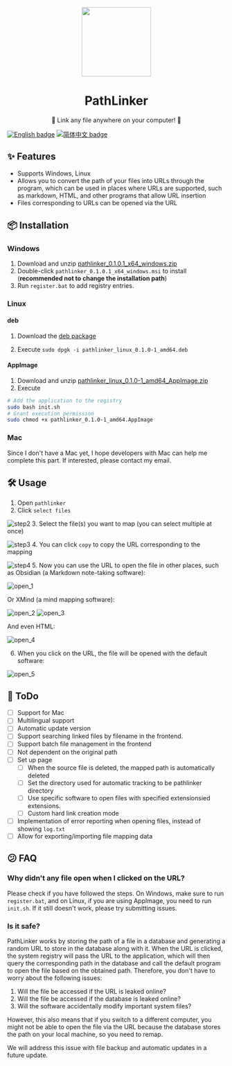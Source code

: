 <div align="center">
  <img width="160" src="./src-tauri/icons/icon.png" />
  <h1>PathLinker</h1>
  <p>🔗 Link any file anywhere on your computer! 🔗</p>
</div>

[![English badge](https://img.shields.io/badge/%E8%8B%B1%E6%96%87-English-blue)](./README.md)
[![简体中文 badge](https://img.shields.io/badge/%E7%AE%80%E4%BD%93%E4%B8%AD%E6%96%87-Simplified%20Chinese-blue)](./README_CN.md)

## ✨ Features
- Supports Windows, Linux
- Allows you to convert the path of your files into URLs through the program, which can be used in places where URLs are supported, such as markdown, HTML, and other programs that allow URL insertion
- Files corresponding to URLs can be opened via the URL

## 📦 Installation
### Windows
1. Download and unzip [pathlinker_0.1.0.1_x64_windows.zip](https://github.com/JeseKi/PathLinker/releases/download/preview/pathlinker_0.1.0.1_x64_windows.zip)
2. Double-click `pathlinker_0.1.0.1_x64_windows.msi` to install (**recommended not to change the installation path**)
3. Run `register.bat` to add registry entries.

### Linux
#### deb
1. Download the [deb package](https://github.com/JeseKi/PathLinker/releases/download/preview/pathlinker_linux_0.1.0-1_amd64_AppImage.zip)

2. Execute `sudo dpgk -i pathlinker_linux_0.1.0-1_amd64.deb`
#### AppImage
1. Download and unzip [pathlinker_linux_0.1.0-1_amd64_AppImage.zip](https://github.com/JeseKi/PathLinker/releases/download/preview/pathlinker_linux_0.1.0-1_amd64_AppImage.zip)
2. Execute
```bash
# Add the application to the registry
sudo bash init.sh
# Grant execution permission
sudo chmod +x pathlinker_0.1.0-1_amd64.AppImage
```

### Mac
Since I don't have a Mac yet, I hope developers with Mac can help me complete this part. If interested, please contact my email.

## 🛠️ Usage
1. Open `pathlinker`
2. Click `select files`

![step2](README/step2.png)
3. Select the file(s) you want to map (you can select multiple at once)

![step3](README/step3.png)
4. You can click `copy` to copy the URL corresponding to the mapping

![step4](README/step4.png)
5. Now you can use the URL to open the file in other places, such as Obsidian (a Markdown note-taking software):

![open_1](README/open_1.png)

Or XMind (a mind mapping software):

![open_2](README/open_2.png)
![open_3](README/open_3.png)

And even HTML:

![open_4](README/open_4.png)

6. When you click on the URL, the file will be opened with the default software:
 
![open_5](README/open_5.png)

## 📝 ToDo
- [ ] Support for Mac
- [ ] Multilingual support
- [ ] Automatic update version
- [ ] Support searching linked files by filename in the frontend.
- [ ] Support batch file management in the frontend
- [ ] Not dependent on the original path
- [ ] Set up page
  - [ ] When the source file is deleted, the mapped path is automatically deleted
  - [ ] Set the directory used for automatic tracking to be pathlinker directory
  - [ ] Use specific software to open files with specified extensionsied extensions.
  - [ ] Custom hard link creation mode
- [ ] Implementation of error reporting when opening files, instead of showing `log.txt`
- [ ] Allow for exporting/importing file mapping data

## 😕 FAQ

### Why didn't any file open when I clicked on the URL?
Please check if you have followed the steps. On Windows, make sure to run `register.bat`, and on Linux, if you are using AppImage, you need to run `init.sh`. If it still doesn't work, please try submitting issues.

### Is it safe?
PathLinker works by storing the path of a file in a database and generating a random URL to store in the database along with it. When the URL is clicked, the system registry will pass the URL to the application, which will then query the corresponding path in the database and call the default program to open the file based on the obtained path.
Therefore, you don't have to worry about the following issues:
1. Will the file be accessed if the URL is leaked online?
2. Will the file be accessed if the database is leaked online?
3. Will the software accidentally modify important system files?

However, this also means that if you switch to a different computer, you might not be able to open the file via the URL because the database stores the path on your local machine, so you need to remap.

We will address this issue with file backup and automatic updates in a future update.